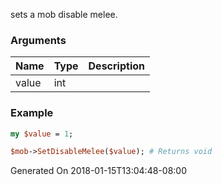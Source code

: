 sets a mob disable melee.
### Arguments
**Name**|**Type**|**Description**
:---|:---|:---
value|int|

### Example

```perl
my $value = 1;

$mob->SetDisableMelee($value); # Returns void
```


Generated On 2018-01-15T13:04:48-08:00